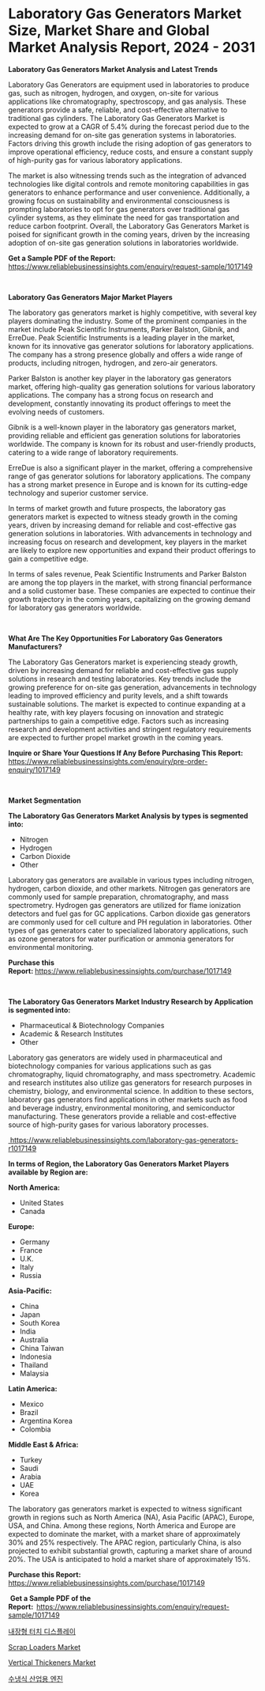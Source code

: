 <p><h1>Laboratory Gas Generators Market Size, Market Share and Global Market Analysis Report, 2024 - 2031</h1></p><p><strong>Laboratory Gas Generators Market Analysis and Latest Trends</strong></p>
<p><p>Laboratory Gas Generators are equipment used in laboratories to produce gas, such as nitrogen, hydrogen, and oxygen, on-site for various applications like chromatography, spectroscopy, and gas analysis. These generators provide a safe, reliable, and cost-effective alternative to traditional gas cylinders. The Laboratory Gas Generators Market is expected to grow at a CAGR of 5.4% during the forecast period due to the increasing demand for on-site gas generation systems in laboratories. Factors driving this growth include the rising adoption of gas generators to improve operational efficiency, reduce costs, and ensure a constant supply of high-purity gas for various laboratory applications.</p><p>The market is also witnessing trends such as the integration of advanced technologies like digital controls and remote monitoring capabilities in gas generators to enhance performance and user convenience. Additionally, a growing focus on sustainability and environmental consciousness is prompting laboratories to opt for gas generators over traditional gas cylinder systems, as they eliminate the need for gas transportation and reduce carbon footprint. Overall, the Laboratory Gas Generators Market is poised for significant growth in the coming years, driven by the increasing adoption of on-site gas generation solutions in laboratories worldwide.</p></p>
<p><strong>Get a Sample PDF of the Report:&nbsp;</strong> <a href="https://www.reliablebusinessinsights.com/enquiry/request-sample/1017149">https://www.reliablebusinessinsights.com/enquiry/request-sample/1017149</a></p>
<p>&nbsp;</p>
<p><strong>Laboratory Gas Generators Major Market Players</strong></p>
<p><p>The laboratory gas generators market is highly competitive, with several key players dominating the industry. Some of the prominent companies in the market include Peak Scientific Instruments, Parker Balston, Gibnik, and ErreDue. Peak Scientific Instruments is a leading player in the market, known for its innovative gas generator solutions for laboratory applications. The company has a strong presence globally and offers a wide range of products, including nitrogen, hydrogen, and zero-air generators.</p><p>Parker Balston is another key player in the laboratory gas generators market, offering high-quality gas generation solutions for various laboratory applications. The company has a strong focus on research and development, constantly innovating its product offerings to meet the evolving needs of customers.</p><p>Gibnik is a well-known player in the laboratory gas generators market, providing reliable and efficient gas generation solutions for laboratories worldwide. The company is known for its robust and user-friendly products, catering to a wide range of laboratory requirements.</p><p>ErreDue is also a significant player in the market, offering a comprehensive range of gas generator solutions for laboratory applications. The company has a strong market presence in Europe and is known for its cutting-edge technology and superior customer service.</p><p>In terms of market growth and future prospects, the laboratory gas generators market is expected to witness steady growth in the coming years, driven by increasing demand for reliable and cost-effective gas generation solutions in laboratories. With advancements in technology and increasing focus on research and development, key players in the market are likely to explore new opportunities and expand their product offerings to gain a competitive edge.</p><p>In terms of sales revenue, Peak Scientific Instruments and Parker Balston are among the top players in the market, with strong financial performance and a solid customer base. These companies are expected to continue their growth trajectory in the coming years, capitalizing on the growing demand for laboratory gas generators worldwide.</p></p>
<p>&nbsp;</p>
<p><strong>What Are The Key Opportunities For Laboratory Gas Generators Manufacturers?</strong></p>
<p><p>The Laboratory Gas Generators market is experiencing steady growth, driven by increasing demand for reliable and cost-effective gas supply solutions in research and testing laboratories. Key trends include the growing preference for on-site gas generation, advancements in technology leading to improved efficiency and purity levels, and a shift towards sustainable solutions. The market is expected to continue expanding at a healthy rate, with key players focusing on innovation and strategic partnerships to gain a competitive edge. Factors such as increasing research and development activities and stringent regulatory requirements are expected to further propel market growth in the coming years.</p></p>
<p><strong>Inquire or Share Your Questions If Any Before Purchasing This Report:</strong> <a href="https://www.reliablebusinessinsights.com/enquiry/pre-order-enquiry/1017149">https://www.reliablebusinessinsights.com/enquiry/pre-order-enquiry/1017149</a></p>
<p>&nbsp;</p>
<p><strong>Market Segmentation</strong></p>
<p><strong>The Laboratory Gas Generators Market Analysis by types is segmented into:</strong></p>
<p><ul><li>Nitrogen</li><li>Hydrogen</li><li>Carbon Dioxide</li><li>Other</li></ul></p>
<p><p>Laboratory gas generators are available in various types including nitrogen, hydrogen, carbon dioxide, and other markets. Nitrogen gas generators are commonly used for sample preparation, chromatography, and mass spectrometry. Hydrogen gas generators are utilized for flame ionization detectors and fuel gas for GC applications. Carbon dioxide gas generators are commonly used for cell culture and PH regulation in laboratories. Other types of gas generators cater to specialized laboratory applications, such as ozone generators for water purification or ammonia generators for environmental monitoring.</p></p>
<p><strong>Purchase this Report:&nbsp;</strong><a href="https://www.reliablebusinessinsights.com/purchase/1017149">https://www.reliablebusinessinsights.com/purchase/1017149</a></p>
<p>&nbsp;</p>
<p><strong>The Laboratory Gas Generators Market Industry Research by Application is segmented into:</strong></p>
<p><ul><li>Pharmaceutical & Biotechnology Companies</li><li>Academic & Research Institutes</li><li>Other</li></ul></p>
<p><p>Laboratory gas generators are widely used in pharmaceutical and biotechnology companies for various applications such as gas chromatography, liquid chromatography, and mass spectrometry. Academic and research institutes also utilize gas generators for research purposes in chemistry, biology, and environmental science. In addition to these sectors, laboratory gas generators find applications in other markets such as food and beverage industry, environmental monitoring, and semiconductor manufacturing. These generators provide a reliable and cost-effective source of high-purity gases for various laboratory processes.</p></p>
<p><a href="https://www.reliablebusinessinsights.com/laboratory-gas-generators-r1017149">&nbsp;https://www.reliablebusinessinsights.com/laboratory-gas-generators-r1017149</a></p>
<p><strong>In terms of Region, the Laboratory Gas Generators Market Players available by Region are:</strong></p>
<p>
    <p> <strong> North America: </strong>
        <ul>
            <li>United States</li>
            <li>Canada</li>
        </ul>
        </p> 
    <p> <strong> Europe: </strong>
        <ul>
            <li>Germany</li>
            <li>France</li>
            <li>U.K.</li>
            <li>Italy</li>
            <li>Russia</li>
        </ul>
        </p> 
    <p> <strong> Asia-Pacific: </strong>
        <ul>
            <li>China</li>
            <li>Japan</li>
            <li>South Korea</li>
            <li>India</li>
            <li>Australia</li>
            <li>China Taiwan</li>
            <li>Indonesia</li>
            <li>Thailand</li>
            <li>Malaysia</li>
        </ul>
        </p> 
    <p> <strong> Latin America: </strong>
        <ul>
            <li>Mexico</li>
            <li>Brazil</li>
            <li>Argentina Korea</li>
            <li>Colombia</li>
        </ul>
        </p> 
    <p> <strong> Middle East & Africa: </strong>
        <ul>
            <li>Turkey</li>
            <li>Saudi</li>
            <li>Arabia</li>
            <li>UAE</li>
            <li>Korea</li>
        </ul>
    </p>
    </p>
<p><p>The laboratory gas generators market is expected to witness significant growth in regions such as North America (NA), Asia Pacific (APAC), Europe, USA, and China. Among these regions, North America and Europe are expected to dominate the market, with a market share of approximately 30% and 25% respectively. The APAC region, particularly China, is also projected to exhibit substantial growth, capturing a market share of around 20%. The USA is anticipated to hold a market share of approximately 15%.</p></p>
<p><strong>Purchase this Report: </strong><a href="https://www.reliablebusinessinsights.com/purchase/1017149">https://www.reliablebusinessinsights.com/purchase/1017149</a></p>
<p>&nbsp;<strong>Get a Sample PDF of the Report:&nbsp;&nbsp;</strong><a href="https://www.reliablebusinessinsights.com/enquiry/request-sample/1017149">https://www.reliablebusinessinsights.com/enquiry/request-sample/1017149</a></p>
<p><strong></strong></p>
<p><p><a href="https://github.com/risastia4/Market-Research-Report-List-1/blob/main/9990414181109.md">내장형 터치 디스플레이</a></p><p><a href="https://github.com/kmatchooka/Market-Research-Report-List-1/blob/main/scrap-loaders-market.md">Scrap Loaders Market</a></p><p><a href="https://github.com/DarrenSipes1990/Market-Research-Report-List-1/blob/main/vertical-thickeners-market.md">Vertical Thickeners Market</a></p><p><a href="https://github.com/ThomasElmes2022/Market-Research-Report-List-1/blob/main/1928364181110.md">수냉식 산업용 엔진</a></p></p>